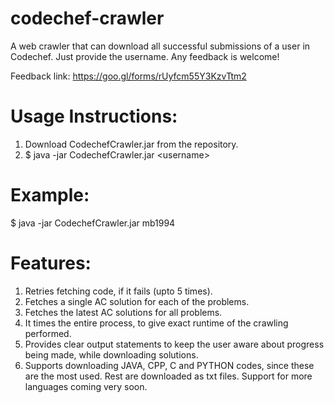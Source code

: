 # codechef-crawler
A web crawler that can download all successful submissions of a user in Codechef. Just provide the username.
Any feedback is welcome! 

Feedback link:  https://goo.gl/forms/rUyfcm55Y3KzvTtm2

Usage Instructions:
===================
1. Download CodechefCrawler.jar from the repository.
2. $ java -jar CodechefCrawler.jar \<username\>

Example:
=========
$ java -jar CodechefCrawler.jar mb1994

Features:
==========
1. Retries fetching code, if it fails (upto 5 times).
2. Fetches a single AC solution for each of the problems.
3. Fetches the latest AC solutions for all problems.
4. It times the entire process, to give exact runtime of the crawling performed.
5. Provides clear output statements to keep the user aware about progress being made, while downloading solutions.
6. Supports downloading JAVA, CPP, C and PYTHON codes, since these are the most used.
   Rest are downloaded as txt files. Support for more languages coming very soon.
